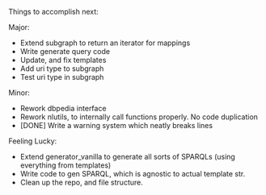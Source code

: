 Things to accomplish next:

Major:

- Extend subgraph to return an iterator for mappings
- Write generate query code
- Update, and fix templates
- Add uri type to subgraph
- Test uri type in subgraph

Minor:

- Rework dbpedia interface
- Rework nlutils, to internally call functions properly.
    No code duplication
- \[DONE\] Write a warning system which neatly breaks lines

Feeling Lucky:

- Extend generator_vanilla to generate all sorts of SPARQLs
    (using everything from templates)
- Write code to gen SPARQL, which is agnostic to actual template str.
- Clean up the repo, and file structure.